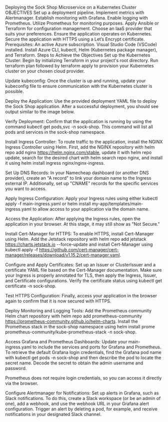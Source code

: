 Deploying the Sock Shop Microservice on a Kubernetes Cluster
OBJECTIVES
Set up a deployment pipeline.
Implement metrics with Alertmanager.
Establish monitoring with Grafana.
Enable logging with Prometheus.
Utilize Prometheus for monitoring purposes.
Apply Ansible or Terraform for configuration management.
Choose an IaaS provider that suits your preferences.
Ensure the application operates on Kubernetes.
Secure the application with HTTPS using a Let’s Encrypt certificate.
Prerequisites:
An active Azure subscription.
Visual Studio Code (VSCode) installed.
Install Azure CLI, kubectl, Helm (Kubernetes package manager), and Terraform.
Steps to Achieve the Objectives
Set up the Kubernetes Cluster:
Begin by initializing Terraform in your project's root directory. Run terraform plan followed by terraform apply to provision your Kubernetes cluster on your chosen cloud provider.


Update kubeconfig:
Once the cluster is up and running, update your kubeconfig file to ensure communication with the Kubernetes cluster is possible.


Deploy the Application:
Use the provided deployment YAML file to deploy the Sock Shop application. After a successful deployment, you should see output similar to the image below.


Verify Deployment:
Confirm that the application is running by using the command kubectl get pods,svc -n sock-shop. This command will list all pods and services in the sock-shop namespace.


Install Ingress Controller:
To route traffic to the application, install the NGINX Ingress Controller using Helm. First, add the NGINX repository with helm repo add nginx https://helm.nginx.com/stable, update it with helm repo update, search for the desired chart with helm search repo nginx, and install it using helm install ingress nginx/nginx-ingress.


Set Up DNS Records:
In your Namecheap dashboard (or another DNS provider), create an "A record" to link your domain name to the Ingress external IP. Additionally, set up "CNAME" records for the specific services you want to access.


Apply Ingress Configuration:
Apply your Ingress rules using either kubectl apply -f main-ingress.yaml or helm install my-app/templates/main-ingress.yaml to allow access to your application via the domain name.


Access the Application:
After applying the Ingress rules, open the application in your browser. At this stage, it may still show as "Not Secure."


Install Cert-Manager for HTTPS:
To enable HTTPS, install Cert-Manager using Helm. Add the Jetstack repository with helm repo add jetstack https://charts.jetstack.io --force-update and install Cert-Manager using kubectl apply -f https://github.com/cert-manager/cert-manager/releases/download/v1.15.2/cert-manager.yaml.


Configure and Apply Certificates:
Set up an Issuer or ClusterIssuer and a certificate YAML file based on the Cert-Manager documentation. Make sure your Ingress is properly annotated for TLS, then apply the Ingress, Issuer, and Certificate configurations. Verify the certificate status using kubectl get certificate -n sock-shop.



Test HTTPS Configuration:
Finally, access your application in the browser again to confirm that it is now secured with HTTPS.


Deploy Monitoring and Logging Tools:
Add the Prometheus community Helm chart repository with helm repo add prometheus-community https://prometheus-community.github.io/helm-charts. Install the Prometheus stack in the sock-shop namespace using helm install prome prometheus-community/kube-prometheus-stack -n sock-shop.



Access Grafana and Prometheus Dashboards:
Update your main-ingress.yaml to include the services and ports for Grafana and Prometheus. To retrieve the default Grafana login credentials, find the Grafana pod name with kubectl get pods -n sock-shop and then describe the pod to locate the secret name. Decode the secret to obtain the admin username and password.



Prometheus does not require login credentials, so you can access it directly via the browser.


Configure Alertmanager for Notifications:
Set up alerts in Grafana, such as Slack notifications. To do this, create a Slack workspace (or be an admin of one), add a webhook, and use the webhook URL in your Grafana alert configuration. Trigger an alert by deleting a pod, for example, and receive notifications in your designated Slack channel.